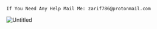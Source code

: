 ```If You Need Any Help Mail Me: zarif786@protonmail.com```

![Untitled](https://github.com/adhamzarif/adhamzarif/assets/148647705/bf0d03c0-7406-4fd5-87f7-18d5c329f77d)
